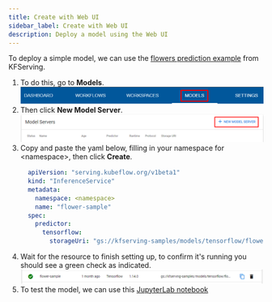 ```yaml
---
title: Create with Web UI
sidebar_label: Create with Web UI
description: Deploy a model using the Web UI
---
```


To deploy a simple model, we can use the [flowers prediction example](https://github.com/kubeflow/kfserving/tree/master/docs/samples/v1beta1/tensorflow) from KFServing.

1. To do this, go to **Models**.
   ![](../../../static/img/kfserving/menu-models.png)
2. Then click **New Model Server**.
   ![](../../../static/img/kfserving/create-model.png)
3. Copy and paste the yaml below, filling in your namespace for &lt;namespace&gt;, then click **Create**.
   ```yaml
     apiVersion: "serving.kubeflow.org/v1beta1"
     kind: "InferenceService"
     metadata:
       namespace: <namespace>
       name: "flower-sample"
     spec:
       predictor:
         tensorflow:
           storageUri: "gs://kfserving-samples/models/tensorflow/flowers"
   ```
4. Wait for the resource to finish setting up, to confirm it's running you should see a green check as indicated.
   ![](../../../static/img/kfserving/model-created.png)
5. To test the model, we can use this [JupyterLab notebook](https://github.com/onepanelio/python-sdk/blob/master/examples/inferenceservice-flowers.ipynb)
